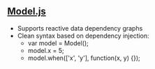 ## [Model.js](https://github.com/curran/model)

 * Supports reactive data dependency graphs
 * Clean syntax based on dependency injection:
   * var model = Model();
   * model.x = 5;
   * model.when(['x', 'y'], function(x, y) {});
